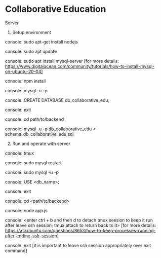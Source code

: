 # Collaborative Education

Server

1. Setup environment 

console: sudo apt-get install nodejs

console: sudo apt update

console: sudo apt install mysql-server 
[for more details: https://www.digitalocean.com/community/tutorials/how-to-install-mysql-on-ubuntu-20-04]

console: npm install

console: mysql -u <username> -p
  
console: <mysql console> CREATE DATABASE db_collaborative_edu;

console: <mysql console> exit

console: cd path/to/backend

console: mysql -u <username> -p db_collaborative_edu < schema_db_collaborative_edu.sql

2. Run and operate with server

console: tmux

console: sudo mysql restart

console: sudo mysql -u <user> -p
  
console: <mysql console> USE <db_name>;
  
console: <mysql console> exit
  
console: cd <path/to/backend>

console: node app.js

console: <enter ctrl + b and then d to detach tmux seesion to keep it run after leave ssh session; tmux attach to return back to it>
[for more details: https://askubuntu.com/questions/8653/how-to-keep-processes-running-after-ending-ssh-session]

console: exit 
[it is important to leave ssh session appropriately over exit command]
